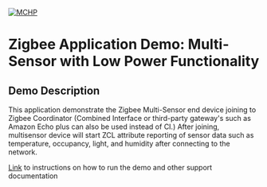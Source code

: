 [![MCHP](https://www.microchip.com/ResourcePackages/Microchip/assets/dist/images/logo.png)](https://www.microchip.com)
# Zigbee Application Demo: Multi-Sensor with Low Power Functionality

## Demo Description

This application demonstrate the Zigbee Multi-Sensor end device joining to Zigbee Coordinator (Combined Interface or third-party gateway's such as Amazon Echo plus can also be used instead of CI.) After joining, multisensor device will start ZCL attribute reporting of sensor data such as temperature, occupancy, light, and humidity after connecting to the network.

[Link](https://onlinedocs.microchip.com/pr/GUID-A5330D3A-9F51-4A26-B71D-8503A493DF9C-en-US-2/index.html?GUID-0A5556D0-B6B7-4DD8-BEF1-D9B2B95F01ED) to instructions on how to run the demo and other support documentation
